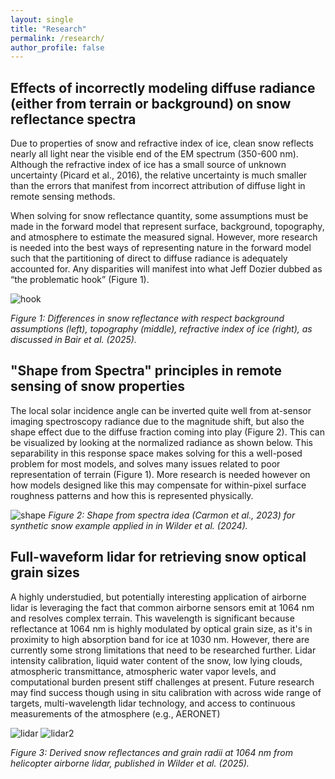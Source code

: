 ```yaml
---
layout: single
title: "Research"
permalink: /research/
author_profile: false
---
```


## Effects of incorrectly modeling diffuse radiance (either from terrain or background) on snow reflectance spectra

Due to properties of snow and refractive index of ice, clean snow reflects nearly all light near the visible end of the EM spectrum (350-600 nm). Although the refractive index of ice has a small source of unknown uncertainty (Picard et al., 2016), the relative uncertainty is much smaller than the errors that manifest from incorrect attribution of diffuse light in remote sensing methods.

When solving for snow reflectance quantity, some assumptions must be made in the forward model that represent surface, background, topography, and atmosphere to estimate the measured signal. However, more research is needed into the best ways of representing nature in the forward model such that the partitioning of direct to diffuse radiance is adequately accounted for. Any disparities will manifest into what Jeff Dozier dubbed as “the problematic hook” (Figure 1). 


![hook](https://tc.copernicus.org/articles/19/2315/2025/tc-19-2315-2025-f03.png)

*Figure 1: Differences in snow reflectance with respect background assumptions (left), topography (middle), refractive index of ice (right), as discussed in Bair et al. (2025).*


## "Shape from Spectra" principles in remote sensing of snow properties

The local solar incidence angle can be inverted quite well from at-sensor imaging spectroscopy radiance due to the magnitude shift, but also the shape effect due to the diffuse fraction coming into play (Figure 2). This can be visualized by looking at the normalized radiance as shown below. This separability in this response space makes solving for this a well-posed problem for most models, and solves many issues related to poor representation of terrain (Figure 1). More research is needed however on how models designed like this may compensate for within-pixel surface roughness patterns and how this is represented physically.

![shape](https://tc.copernicus.org/articles/18/5015/2024/tc-18-5015-2024-f03-web.png)
*Figure 2: Shape from spectra idea (Carmon et al., 2023) for synthetic snow example applied in in Wilder et al. (2024).*


## Full-waveform lidar for retrieving snow optical grain sizes

A highly understudied, but potentially interesting application of airborne lidar is leveraging the fact that common airborne sensors emit at 1064 nm and resolves complex terrain. This wavelength is significant because reflectance at 1064 nm is highly modulated by optical grain size, as it's in proximity to high absorption band for ice at 1030 nm. However, there are currently some strong limitations that need to be researched further. Lidar intensity calibration, liquid water content of the snow, low lying clouds, atmospheric transmittance, atmospheric water vapor levels, and computational burden present stiff challenges at present. Future research may find success though using in situ calibration with across wide range of targets, multi-wavelength lidar technology, and access to continuous measurements of the atmosphere (e.g., AERONET)

![lidar](https://www.frontiersin.org/files/Articles/1487776/feart-13-1487776-HTML/image_m/feart-13-1487776-g012.jpg)
![lidar2](https://www.frontiersin.org/files/Articles/1487776/feart-13-1487776-HTML/image_m/feart-13-1487776-g010.jpg)

*Figure 3: Derived snow reflectances and grain radii at 1064 nm from helicopter airborne lidar, published in Wilder et al. (2025).*